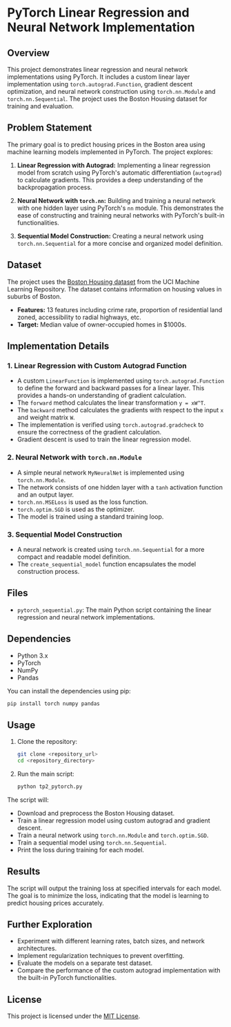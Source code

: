 
# PyTorch Linear Regression and Neural Network Implementation

## Overview

This project demonstrates linear regression and neural network implementations using PyTorch. It includes a custom linear layer implementation using `torch.autograd.Function`, gradient descent optimization, and neural network construction using `torch.nn.Module` and `torch.nn.Sequential`. The project uses the Boston Housing dataset for training and evaluation.

## Problem Statement

The primary goal is to predict housing prices in the Boston area using machine learning models implemented in PyTorch. The project explores:

1.  **Linear Regression with Autograd:**  Implementing a linear regression model from scratch using PyTorch's automatic differentiation (`autograd`) to calculate gradients. This provides a deep understanding of the backpropagation process.

2.  **Neural Network with `torch.nn`:** Building and training a neural network with one hidden layer using PyTorch's `nn` module. This demonstrates the ease of constructing and training neural networks with PyTorch's built-in functionalities.

3.  **Sequential Model Construction:** Creating a neural network using `torch.nn.Sequential` for a more concise and organized model definition.

## Dataset

The project uses the [Boston Housing dataset](https://archive.ics.uci.edu/ml/machine-learning-databases/housing/housing.data) from the UCI Machine Learning Repository. The dataset contains information on housing values in suburbs of Boston.

*   **Features:** 13 features including crime rate, proportion of residential land zoned, accessibility to radial highways, etc.
*   **Target:** Median value of owner-occupied homes in $1000s.

## Implementation Details

### 1. Linear Regression with Custom Autograd Function

*   A custom `LinearFunction` is implemented using `torch.autograd.Function` to define the forward and backward passes for a linear layer. This provides a hands-on understanding of gradient calculation.
*   The `forward` method calculates the linear transformation `y = xW^T`.
*   The `backward` method calculates the gradients with respect to the input `x` and weight matrix `W`.
*   The implementation is verified using `torch.autograd.gradcheck` to ensure the correctness of the gradient calculation.
*   Gradient descent is used to train the linear regression model.

### 2. Neural Network with `torch.nn.Module`

*   A simple neural network `MyNeuralNet` is implemented using `torch.nn.Module`.
*   The network consists of one hidden layer with a `tanh` activation function and an output layer.
*   `torch.nn.MSELoss` is used as the loss function.
*   `torch.optim.SGD` is used as the optimizer.
*   The model is trained using a standard training loop.

### 3. Sequential Model Construction

*   A neural network is created using `torch.nn.Sequential` for a more compact and readable model definition.
*   The `create_sequential_model` function encapsulates the model construction process.

## Files

*   `pytorch_sequential.py`: The main Python script containing the linear regression and neural network implementations.

## Dependencies

*   Python 3.x
*   PyTorch
*   NumPy
*   Pandas

You can install the dependencies using pip:

```bash
pip install torch numpy pandas
```

## Usage

1.  Clone the repository:

    ```bash
    git clone <repository_url>
    cd <repository_directory>
    ```

2.  Run the main script:

    ```bash
    python tp2_pytorch.py
    ```

The script will:

*   Download and preprocess the Boston Housing dataset.
*   Train a linear regression model using custom autograd and gradient descent.
*   Train a neural network using `torch.nn.Module` and `torch.optim.SGD`.
*   Train a sequential model using `torch.nn.Sequential`.
*   Print the loss during training for each model.

## Results

The script will output the training loss at specified intervals for each model. The goal is to minimize the loss, indicating that the model is learning to predict housing prices accurately.

## Further Exploration

*   Experiment with different learning rates, batch sizes, and network architectures.
*   Implement regularization techniques to prevent overfitting.
*   Evaluate the models on a separate test dataset.
*   Compare the performance of the custom autograd implementation with the built-in PyTorch functionalities.

## License

This project is licensed under the [MIT License](LICENSE).
